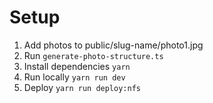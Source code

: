 # Setup

1. Add photos to public/slug-name/photo1.jpg
1. Run `generate-photo-structure.ts`
1. Install dependencies `yarn`
1. Run locally `yarn run dev`
1. Deploy `yarn run deploy:nfs`

